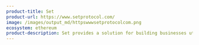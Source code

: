 ```yaml
---
product-title: Set
product-url: https://www.setprotocol.com/
image: /images/output_md/httpswwwsetprotocolcom.png
ecosystem: ethereum
product-description: Set provides a solution for building businesses utilizing tokenized baskets including decentralized brokerages, robo-advisors, and issuance order bulletin boards. [Interview with Set co-founder Inje Yeo](/tokensets).
---
```

